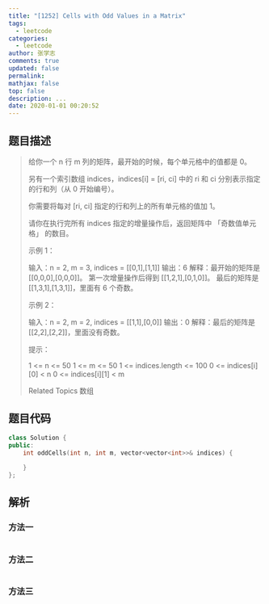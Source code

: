 ```yaml
---
title: "[1252] Cells with Odd Values in a Matrix"
tags:
  - leetcode
categories:
  - leetcode
author: 张学志
comments: true
updated: false
permalink:
mathjax: false
top: false
description: ...
date: 2020-01-01 00:20:52
---
```


## 题目描述

> 给你一个 n 行 m 列的矩阵，最开始的时候，每个单元格中的值都是 0。 
> 
> 另有一个索引数组 indices，indices[i] = [ri, ci] 中的 ri 和 ci 分别表示指定的行和列（从 0 开始编号）。 
> 
> 你需要将每对 [ri, ci] 指定的行和列上的所有单元格的值加 1。 
> 
> 请你在执行完所有 indices 指定的增量操作后，返回矩阵中 「奇数值单元格」 的数目。 
> 
> 
> 
> 示例 1： 
> 
> 
> 
> 输入：n = 2, m = 3, indices = [[0,1],[1,1]]
> 输出：6
> 解释：最开始的矩阵是 [[0,0,0],[0,0,0]]。
> 第一次增量操作后得到 [[1,2,1],[0,1,0]]。
> 最后的矩阵是 [[1,3,1],[1,3,1]]，里面有 6 个奇数。
> 
> 
> 示例 2： 
> 
> 
> 
> 输入：n = 2, m = 2, indices = [[1,1],[0,0]]
> 输出：0
> 解释：最后的矩阵是 [[2,2],[2,2]]，里面没有奇数。
> 
> 
> 
> 
> 提示： 
> 
> 
> 1 <= n <= 50 
> 1 <= m <= 50 
> 1 <= indices.length <= 100 
> 0 <= indices[i][0] < n 
> 0 <= indices[i][1] < m 
> 
> Related Topics 数组

## 题目代码

```cpp
class Solution {
public:
    int oddCells(int n, int m, vector<vector<int>>& indices) {
        
    }
};
```

## 解析

### 方法一

```cpp

```

### 方法二

```cpp

```

### 方法三

```cpp

```

